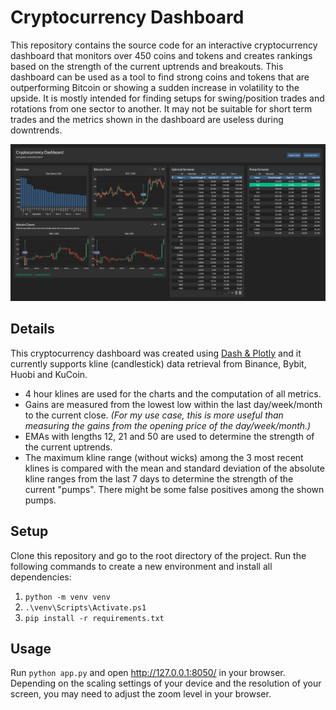 # Cryptocurrency Dashboard

This repository contains the source code for an interactive cryptocurrency dashboard that monitors over 450 coins and tokens and creates rankings based on the strength of the current uptrends and breakouts.
This dashboard can be used as a tool to find strong coins and tokens that are outperforming Bitcoin or showing a sudden increase in volatility to the upside. It is mostly intended for finding setups for swing/position trades and rotations from one sector to another. It may not be suitable for short term trades and the metrics shown in the dashboard are useless during downtrends.

![](/imgs/dashboard.png "Description")


## Details
This cryptocurrency dashboard was created using [Dash & Plotly](https://plotly.com/) and it currently supports kline (candlestick) data retrieval from Binance, Bybit, Huobi and KuCoin.

- 4 hour klines are used for the charts and the computation of all metrics.
- Gains are measured from the lowest low within the last day/week/month to the current close. *(For my use case, this is more useful than measuring the gains from the opening price of the day/week/month.)*
- EMAs with lengths 12, 21 and 50 are used to determine the strength of the current uptrends.
- The maximum kline range (without wicks) among the 3 most recent klines is compared with the mean and standard deviation of the absolute kline ranges from the last 7 days to determine the strength of the current "pumps". There might be some false positives among the shown pumps.


## Setup
Clone this repository and go to the root directory of the project. Run the following commands to create a new environment and install all dependencies:

1. `python -m venv venv`
2. `.\venv\Scripts\Activate.ps1`
3. `pip install -r requirements.txt`

## Usage
Run `python app.py` and open http://127.0.0.1:8050/ in your browser. Depending on the scaling settings of your device and the resolution of your screen, you may need to adjust the zoom level in your browser.
